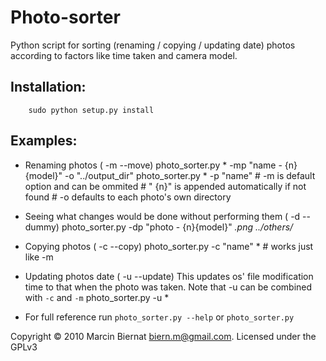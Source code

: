 # Photo-sorter
Python script for sorting (renaming / copying / updating date)
photos according to factors like time taken and camera model.

##  Installation:
        sudo python setup.py install

##  Examples:

* Renaming photos ( -m --move)
        photo_sorter.py * -mp "name - {n}{model}" -o "../output_dir"
        photo_sorter.py * -p "name" # -m is default option and can be ommited
                                  # " {n}" is appended automatically if not found
                                  # -o defaults to each photo's own directory

* Seeing what changes would be done without performing them ( -d --dummy)
        photo_sorter.py -dp "photo - {n}{model}" *.png ../others/*

* Copying photos ( -c --copy)
        photo_sorter.py -c "name" * # works just like -m

* Updating photos date ( -u --update)
    This updates os' file modification time to that when the photo was taken.
    Note that -u can be combined with `-c` and `-m`
        photo_sorter.py -u *

* For full reference run `photo_sorter.py --help` or `photo_sorter.py`

Copyright © 2010 Marcin Biernat <biern.m@gmail.com>. Licensed under the GPLv3
